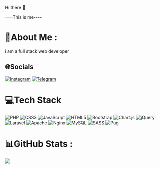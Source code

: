 Hi there 👋

----This is me----

# 💫About Me :
i am a full stack web developer

## 🌐Socials
[![Instagram](https://img.shields.io/badge/Instagram-%23E4405F.svg?logo=Instagram&logoColor=white)](https://instagram.com/0m1d_m0usav1) 
[![Telegram](https://img.shields.io/badge/Telegram-%23E4405F.svg?logo=Telegram&logoColor=white)](https://t.me/omidmousavi1385) 
<!-- [![Whatsapp](https://img.shields.io/badge/Whatsapp-%23E4405F.svg?logo=Whatsapp&logoColor=white)](https://api.whatsapp.com/send?phone=+989932195530&text=)  -->



# 💻Tech Stack
![PHP](https://img.shields.io/badge/php-%23777BB4.svg?style=flat&logo=php&logoColor=white) ![CSS3](https://img.shields.io/badge/css3-%231572B6.svg?style=flat&logo=css3&logoColor=white) ![JavaScript](https://img.shields.io/badge/javascript-%23323330.svg?style=flat&logo=javascript&logoColor=%23F7DF1E) ![HTML5](https://img.shields.io/badge/html5-%23E34F26.svg?style=flat&logo=html5&logoColor=white) ![Bootstrap](https://img.shields.io/badge/bootstrap-%23563D7C.svg?style=flat&logo=bootstrap&logoColor=white) ![Chart.js](https://img.shields.io/badge/chart.js-F5788D.svg?style=flat&logo=chart.js&logoColor=white) ![jQuery](https://img.shields.io/badge/jquery-%230769AD.svg?style=flat&logo=jquery&logoColor=white) ![Laravel](https://img.shields.io/badge/laravel-%23FF2D20.svg?style=flat&logo=laravel&logoColor=white) ![Apache](https://img.shields.io/badge/apache-%23D42029.svg?style=flat&logo=apache&logoColor=white) ![Nginx](https://img.shields.io/badge/nginx-%23009639.svg?style=flat&logo=nginx&logoColor=white) ![MySQL](https://img.shields.io/badge/mysql-%2300f.svg?style=flat&logo=mysql&logoColor=white) ![SASS](https://img.shields.io/badge/SASS-hotpink.svg?style=flat&logo=SASS&logoColor=white) ![Pug](https://img.shields.io/badge/Pug-FFF?style=flat&logo=pug&logoColor=A86454)
# 📊GitHub Stats :
![](https://github-readme-stats.vercel.app/api?username=omidmousavi&theme=prussian&hide_border=true&include_all_commits=false&count_private=true)<br/>
<!-- ![](https://github-readme-streak-stats.herokuapp.com/?user=omidmousavi&theme=prussian&hide_border=true)<br/>
![](https://github-readme-stats.vercel.app/api/top-langs/?username=omidmousavi&theme=prussian&hide_border=true&include_all_commits=false&count_private=true&layout=compact)

---
[![](https://visitcount.itsvg.in/api?id=omidmousavi&icon=2&color=1)](https://visitcount.itsvg.in) -->
